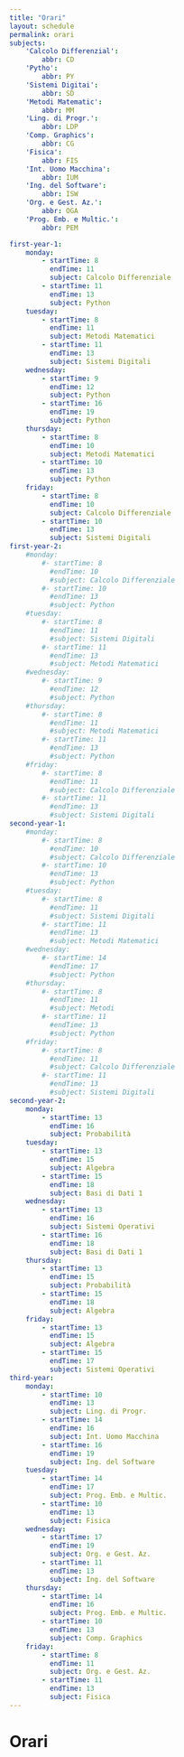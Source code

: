 ```yaml
---
title: "Orari"
layout: schedule
permalink: orari
subjects:
    'Calcolo Differenzial':
        abbr: CD
    'Pytho':
        abbr: PY 
    'Sistemi Digitai':
        abbr: SD
    'Metodi Matematic':
        abbr: MM
    'Ling. di Progr.':
        abbr: LDP
    'Comp. Graphics':
        abbr: CG
    'Fisica':
        abbr: FIS
    'Int. Uomo Macchina':
        abbr: IUM
    'Ing. del Software':
        abbr: ISW
    'Org. e Gest. Az.':
        abbr: OGA
    'Prog. Emb. e Multic.':
        abbr: PEM

first-year-1:
    monday:
        - startTime: 8
          endTime: 11
          subject: Calcolo Differenziale
        - startTime: 11
          endTime: 13 
          subject: Python
    tuesday:
        - startTime: 8 
          endTime: 11
          subject: Metodi Matematici
        - startTime: 11 
          endTime: 13 
          subject: Sistemi Digitali
    wednesday:
        - startTime: 9
          endTime: 12
          subject: Python 
        - startTime: 16
          endTime: 19
          subject: Python
    thursday:
        - startTime: 8 
          endTime: 10
          subject: Metodi Matematici
        - startTime: 10
          endTime: 13 
          subject: Python
    friday:
        - startTime: 8 
          endTime: 10
          subject: Calcolo Differenziale
        - startTime: 10
          endTime: 13 
          subject: Sistemi Digitali
first-year-2:
    #monday:
        #- startTime: 8
          #endTime: 10 
          #subject: Calcolo Differenziale
        #- startTime: 10 
          #endTime: 13 
          #subject: Python 
    #tuesday:
        #- startTime: 8 
          #endTime: 11 
          #subject: Sistemi Digitali 
        #- startTime: 11 
          #endTime: 13 
          #subject: Metodi Matematici
    #wednesday:
        #- startTime: 9
          #endTime: 12 
          #subject: Python
    #thursday:
        #- startTime: 8 
          #endTime: 11 
          #subject: Metodi Matematici 
        #- startTime: 11 
          #endTime: 13 
          #subject: Python
    #friday:
        #- startTime: 8 
          #endTime: 11 
          #subject: Calcolo Differenziale 
        #- startTime: 11 
          #endTime: 13 
          #subject: Sistemi Digitali
second-year-1:
    #monday:
        #- startTime: 8
          #endTime: 10 
          #subject: Calcolo Differenziale
        #- startTime: 10 
          #endTime: 13 
          #subject: Python
    #tuesday:
        #- startTime: 8 
          #endTime: 11 
          #subject: Sistemi Digitali 
        #- startTime: 11 
          #endTime: 13 
          #subject: Metodi Matematici
    #wednesday:
        #- startTime: 14
          #endTime: 17 
          #subject: Python 
    #thursday:
        #- startTime: 8 
          #endTime: 11 
          #subject: Metodi 
        #- startTime: 11 
          #endTime: 13 
          #subject: Python
    #friday:
        #- startTime: 8 
          #endTime: 11 
          #subject: Calcolo Differenziale
        #- startTime: 11 
          #endTime: 13 
          #subject: Sistemi Digitali
second-year-2:
    monday:
        - startTime: 13
          endTime: 16
          subject: Probabilità
    tuesday:
        - startTime: 13
          endTime: 15
          subject: Algebra
        - startTime: 15
          endTime: 18
          subject: Basi di Dati 1
    wednesday:
        - startTime: 13
          endTime: 16
          subject: Sistemi Operativi
        - startTime: 16
          endTime: 18
          subject: Basi di Dati 1  
    thursday:
        - startTime: 13
          endTime: 15
          subject: Probabilità
        - startTime: 15
          endTime: 18
          subject: Algebra
    friday:
        - startTime: 13
          endTime: 15
          subject: Algebra
        - startTime: 15
          endTime: 17
          subject: Sistemi Operativi
third-year:
    monday:
        - startTime: 10
          endTime: 13 
          subject: Ling. di Progr.
        - startTime: 14
          endTime: 16
          subject: Int. Uomo Macchina
        - startTime: 16
          endTime: 19
          subject: Ing. del Software
    tuesday:
        - startTime: 14
          endTime: 17 
          subject: Prog. Emb. e Multic.
        - startTime: 10 
          endTime: 13 
          subject: Fisica
    wednesday:
        - startTime: 17
          endTime: 19 
          subject: Org. e Gest. Az. 
        - startTime: 11
          endTime: 13 
          subject: Ing. del Software
    thursday:
        - startTime: 14 
          endTime: 16 
          subject: Prog. Emb. e Multic.
        - startTime: 10
          endTime: 13 
          subject: Comp. Graphics
    friday:
        - startTime: 8
          endTime: 11 
          subject: Org. e Gest. Az. 
        - startTime: 11 
          endTime: 13 
          subject: Fisica
---
```


# Orari
